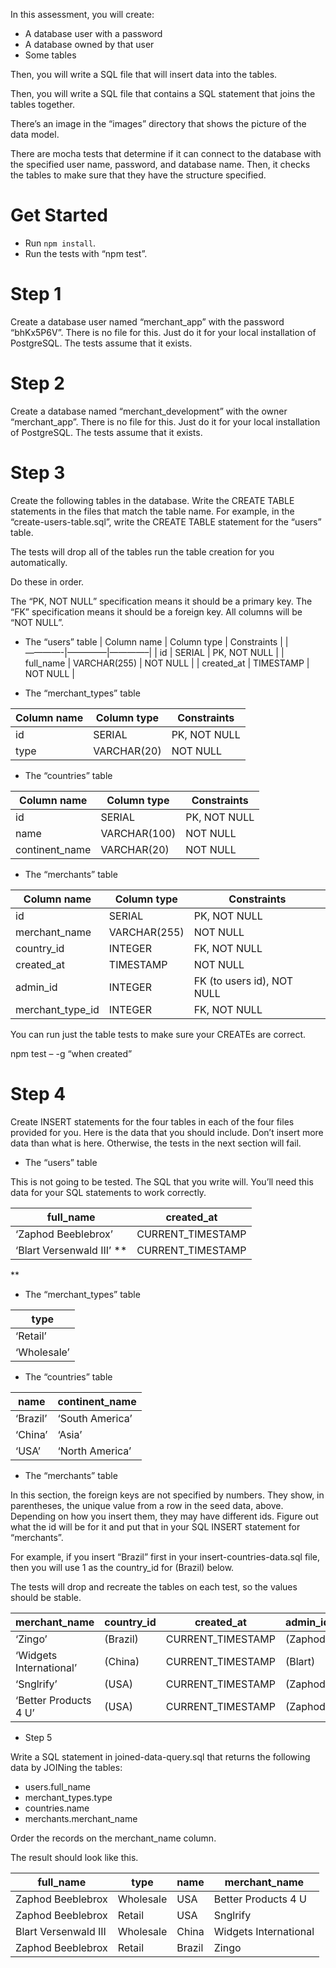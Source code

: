 In this assessment, you will create:

-   A database user with a password
-   A database owned by that user
-   Some tables

Then, you will write a SQL file that will insert data into the tables.

Then, you will write a SQL file that contains a SQL statement that joins the tables together.

There’s an image in the “images” directory that shows the picture of the data model.

There are mocha tests that determine if it can connect to the database with the specified user name, password, and database name. Then, it checks the tables to make sure that they have the structure specified.

Get Started
===========

-   Run `npm install`.
-   Run the tests with “npm test”.

Step 1
======

Create a database user named “merchant\_app” with the password “bhKx5P6V”. There is no file for this. Just do it for your local installation of PostgreSQL. The tests assume that it exists.

Step 2
======

Create a database named “merchant\_development” with the owner “merchant\_app”. There is no file for this. Just do it for your local installation of PostgreSQL. The tests assume that it exists.

Step 3
======

Create the following tables in the database. Write the CREATE TABLE statements in the files that match the table name. For example, in the “create-users-table.sql”, write the CREATE TABLE statement for the “users” table.

The tests will drop all of the tables run the table creation for you automatically.

Do these in order.

The “PK, NOT NULL” specification means it should be a primary key. The “FK” specification means it should be a foreign key. All columns will be “NOT NULL”.

-   The “users” table | Column name | Column type | Constraints | |————-|————–|————–| | id | SERIAL | PK, NOT NULL | | full\_name | VARCHAR(255) | NOT NULL | | created\_at | TIMESTAMP | NOT NULL |

-   The “merchant\_types” table

<table><thead><tr class="header"><th>Column name</th><th>Column type</th><th>Constraints</th></tr></thead><tbody><tr class="odd"><td>id</td><td>SERIAL</td><td>PK, NOT NULL</td></tr><tr class="even"><td>type</td><td>VARCHAR(20)</td><td>NOT NULL</td></tr></tbody></table>

-   The “countries” table

<table><thead><tr class="header"><th>Column name</th><th>Column type</th><th>Constraints</th></tr></thead><tbody><tr class="odd"><td>id</td><td>SERIAL</td><td>PK, NOT NULL</td></tr><tr class="even"><td>name</td><td>VARCHAR(100)</td><td>NOT NULL</td></tr><tr class="odd"><td>continent_name</td><td>VARCHAR(20)</td><td>NOT NULL</td></tr></tbody></table>

-   The “merchants” table

<table><thead><tr class="header"><th>Column name</th><th>Column type</th><th>Constraints</th></tr></thead><tbody><tr class="odd"><td>id</td><td>SERIAL</td><td>PK, NOT NULL</td></tr><tr class="even"><td>merchant_name</td><td>VARCHAR(255)</td><td>NOT NULL</td></tr><tr class="odd"><td>country_id</td><td>INTEGER</td><td>FK, NOT NULL</td></tr><tr class="even"><td>created_at</td><td>TIMESTAMP</td><td>NOT NULL</td></tr><tr class="odd"><td>admin_id</td><td>INTEGER</td><td>FK (to users id), NOT NULL</td></tr><tr class="even"><td>merchant_type_id</td><td>INTEGER</td><td>FK, NOT NULL</td></tr></tbody></table>

You can run just the table tests to make sure your CREATEs are correct.

npm test – -g “when created”

Step 4
======

Create INSERT statements for the four tables in each of the four files provided for you. Here is the data that you should include. Don’t insert more data than what is here. Otherwise, the tests in the next section will fail.

-   The “users” table

This is not going to be tested. The SQL that you write will. You’ll need this data for your SQL statements to work correctly.

<table><thead><tr class="header"><th>full_name</th><th>created_at</th></tr></thead><tbody><tr class="odd"><td>‘Zaphod Beeblebrox’</td><td>CURRENT_TIMESTAMP</td></tr><tr class="even"><td>‘Blart Versenwald III’ **</td><td>CURRENT_TIMESTAMP</td></tr></tbody></table>

\*\*

-   The “merchant\_types” table

<table><thead><tr class="header"><th>type</th></tr></thead><tbody><tr class="odd"><td>‘Retail’</td></tr><tr class="even"><td>‘Wholesale’</td></tr></tbody></table>

-   The “countries” table

<table><thead><tr class="header"><th>name</th><th>continent_name</th></tr></thead><tbody><tr class="odd"><td>‘Brazil’</td><td>‘South America’</td></tr><tr class="even"><td>‘China’</td><td>‘Asia’</td></tr><tr class="odd"><td>‘USA’</td><td>‘North America’</td></tr></tbody></table>

-   The “merchants” table

In this section, the foreign keys are not specified by numbers. They show, in parentheses, the unique value from a row in the seed data, above. Depending on how you insert them, they may have different ids. Figure out what the id will be for it and put that in your SQL INSERT statement for “merchants”.

For example, if you insert “Brazil” first in your insert-countries-data.sql file, then you will use 1 as the country\_id for (Brazil) below.

The tests will drop and recreate the tables on each test, so the values should be stable.

<table><thead><tr class="header"><th>merchant_name</th><th>country_id</th><th>created_at</th><th>admin_id</th><th>merchant_type_id</th></tr></thead><tbody><tr class="odd"><td>‘Zingo’</td><td>(Brazil)</td><td>CURRENT_TIMESTAMP</td><td>(Zaphod)</td><td>(Retail)</td></tr><tr class="even"><td>‘Widgets International’</td><td>(China)</td><td>CURRENT_TIMESTAMP</td><td>(Blart)</td><td>(Wholesale)</td></tr><tr class="odd"><td>‘Snglrify’</td><td>(USA)</td><td>CURRENT_TIMESTAMP</td><td>(Zaphod)</td><td>(Retail)</td></tr><tr class="even"><td>‘Better Products 4 U’</td><td>(USA)</td><td>CURRENT_TIMESTAMP</td><td>(Zaphod)</td><td>(Wholesale)</td></tr></tbody></table>

-   Step 5

Write a SQL statement in joined-data-query.sql that returns the following data by JOINing the tables:

-   users.full\_name
-   merchant\_types.type
-   countries.name
-   merchants.merchant\_name

Order the records on the merchant\_name column.

The result should look like this.

<table><thead><tr class="header"><th>full_name</th><th>type</th><th>name</th><th>merchant_name</th></tr></thead><tbody><tr class="odd"><td>Zaphod Beeblebrox</td><td>Wholesale</td><td>USA</td><td>Better Products 4 U</td></tr><tr class="even"><td>Zaphod Beeblebrox</td><td>Retail</td><td>USA</td><td>Snglrify</td></tr><tr class="odd"><td>Blart Versenwald III</td><td>Wholesale</td><td>China</td><td>Widgets International</td></tr><tr class="even"><td>Zaphod Beeblebrox</td><td>Retail</td><td>Brazil</td><td>Zingo</td></tr></tbody></table>
